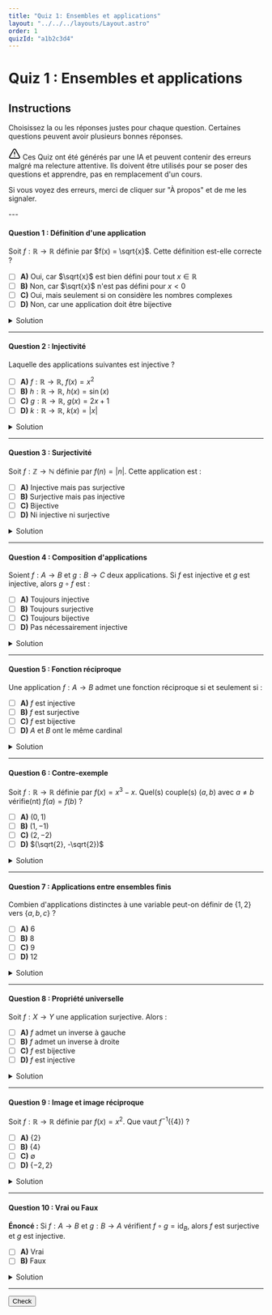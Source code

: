 ```yaml
---
title: "Quiz 1: Ensembles et applications"
layout: "../../../layouts/Layout.astro"
order: 1
quizId: "a1b2c3d4"
---
```


# Quiz 1 : Ensembles et applications

## Instructions

Choisissez la ou les réponses justes pour chaque question. Certaines questions peuvent avoir plusieurs bonnes réponses.

<div class="warning">

<svg xmlns="http://www.w3.org/2000/svg" width="24" height="24" viewBox="0 0 24 24" fill="none" stroke="currentColor" stroke-width="2" stroke-linecap="round" stroke-linejoin="round" class="lucide lucide-triangle-alert-icon lucide-triangle-alert"><path d="m21.73 18-8-14a2 2 0 0 0-3.48 0l-8 14A2 2 0 0 0 4 21h16a2 2 0 0 0 1.73-3"/><path d="M12 9v4"/><path d="M12 17h.01"/></svg> Ces Quiz ont été générés par une IA et peuvent contenir des erreurs malgré ma relecture attentive. Ils doivent être utilisés pour se poser des questions et apprendre, pas en remplacement d'un cours.

Si vous voyez des erreurs, merci de cliquer sur "À propos" et de me les signaler.

</div>
---

#### Question 1 : Définition d'une application

Soit $f : \mathbb{R} \to \mathbb{R}$ définie par $f(x) = \sqrt{x}$. Cette définition est-elle correcte ?

- [ ] **A)** Oui, car $\sqrt{x}$ est bien défini pour tout $x \in \mathbb{R}$
- [ ] **B)** Non, car $\sqrt{x}$ n'est pas défini pour $x < 0$<span class="correct"></span>
- [ ] **C)** Oui, mais seulement si on considère les nombres complexes
- [ ] **D)** Non, car une application doit être bijective

<details>
<summary>Solution</summary>

**Réponse : B**

La fonction $\sqrt{x}$ n'est définie que pour $x \geq 0$ dans $\mathbb{R}$. Pour définir une application de $\mathbb{R}$ vers $\mathbb{R}$, il faut que $f(x)$ soit défini pour tout $x \in \mathbb{R}$.

</details>

---

#### Question 2 : Injectivité

Laquelle des applications suivantes est injective ?

- [ ] **A)** $f : \mathbb{R} \to \mathbb{R}$, $f(x) = x^2$
- [ ] **B)** $h : \mathbb{R} \to \mathbb{R}$, $h(x) = \sin(x)$
- [ ] **C)** $g : \mathbb{R} \to \mathbb{R}$, $g(x) = 2x + 1$<span class="correct"></span>
- [ ] **D)** $k : \mathbb{R} \to \mathbb{R}$, $k(x) = |x|$

<details>
<summary>Solution</summary>

**Réponse : C**

$g(x) = 2x + 1$ est injective car si $g(x_1) = g(x_2)$, alors $2x_1 + 1 = 2x_2 + 1$, donc $x_1 = x_2$.
- A) $f(1) = f(-1) = 1$, donc pas injective
- C) $\sin(0) = \sin(\pi) = 0$, donc pas injective  
- D) $|1| = |-1| = 1$, donc pas injective

</details>

---

#### Question 3 : Surjectivité

Soit $f : \mathbb{Z} \to \mathbb{N}$ définie par $f(n) = |n|$. Cette application est :

- [ ] **A)** Injective mais pas surjective
- [ ] **B)** Surjective mais pas injective<span class="correct"></span>
- [ ] **C)** Bijective
- [ ] **D)** Ni injective ni surjective

<details>
<summary>Solution</summary>

**Réponse : B**

$f(n) = |n|$ est surjective car tout $m \in \mathbb{N}$ est l'image de $m$ (et de $-m$ si $m > 0$). Elle n'est pas injective car $f(n) = f(-n)$ pour $n \neq 0$.

</details>

---

#### Question 4 : Composition d'applications

Soient $f : A \to B$ et $g : B \to C$ deux applications. Si $f$ est injective et $g$ est injective, alors $g \circ f$ est :

- [ ] **A)** Toujours injective<span class="correct"></span>
- [ ] **B)** Toujours surjective
- [ ] **C)** Toujours bijective
- [ ] **D)** Pas nécessairement injective

<details>
<summary>Solution</summary>

**Réponse : A**

Si $f$ et $g$ sont injectives, alors $g \circ f$ est injective. En effet, si $(g \circ f)(x_1) = (g \circ f)(x_2)$, alors $g(f(x_1)) = g(f(x_2))$. Par injectivité de $g$, on a $f(x_1) = f(x_2)$, et par injectivité de $f$, on a $x_1 = x_2$.

</details>

---

#### Question 5 : Fonction réciproque

Une application $f : A \to B$ admet une fonction réciproque si et seulement si :

- [ ] **A)** $f$ est injective
- [ ] **B)** $f$ est surjective
- [ ] **C)** $f$ est bijective<span class="correct"></span>
- [ ] **D)** $A$ et $B$ ont le même cardinal

<details>
<summary>Solution</summary>

**Réponse : C**

Une application admet une fonction réciproque si et seulement si elle est bijective (injective et surjective).

</details>

---

#### Question 6 : Contre-exemple

Soit $f : \mathbb{R} \to \mathbb{R}$ définie par $f(x) = x^3 - x$. Quel(s) couple(s) $(a, b)$ avec $a \neq b$ vérifie(nt) $f(a) = f(b)$ ?

- [ ] **A)** $(0, 1)$<span class="correct"></span>
- [ ] **B)** $(1, -1)$<span class="correct"></span>
- [ ] **C)** $(2, -2)$
- [ ] **D)** $(\sqrt{2}, -\sqrt{2})$

<details>
<summary>Solution</summary>

**Réponse : A et B**

Car:

- $f(1) = 1^3 - 1 = 0$
- $f(-1) = (-1)^3 - (-1) = -1 + 1 = 0$
- $f(0) = 0^3 - 0 = 0$

Ces trois points ont la même image $0$ par la fonction $f$, ce qui montre que $f(a) = f(b)$ pour les couples $(0,1)$ et $(1,-1)$. 

</details>

---

#### Question 7 : Applications entre ensembles finis

Combien d'applications distinctes à une variable peut-on définir de $\{1, 2\}$ vers $\{a, b, c\}$ ?

- [ ] **A)** 6
- [ ] **B)** 8
- [ ] **C)** 9<span class="correct"></span>
- [ ] **D)** 12

<details>
<summary>Solution</summary>

**Réponse : C**

Pour chaque élément de $\{1, 2\}$, on a 3 choix dans $\{a, b, c\}$. Donc $3^2 = 9$ applications distinctes.

</details>

---

#### Question 8 : Propriété universelle

Soit $f : X \to Y$ une application surjective. Alors :

- [ ] **A)** $f$ admet un inverse à gauche
- [ ] **B)** $f$ admet un inverse à droite<span class="correct"></span>
- [ ] **C)** $f$ est bijective
- [ ] **D)** $f$ est injective

<details>
<summary>Solution</summary>

**Réponse : B**

Une application surjective admet un inverse à droite (axiome du choix). Elle n'admet un inverse à gauche que si elle est aussi injective.

</details>

---

#### Question 9 : Image et image réciproque

Soit $f : \mathbb{R} \to \mathbb{R}$ définie par $f(x) = x^2$. Que vaut $f^{-1}(\{4\})$ ?

- [ ] **A)** $\{2\}$
- [ ] **B)** $\{4\}$
- [ ] **C)** $\emptyset$
- [ ] **D)** $\{-2, 2\}$<span class="correct"></span>

<details>
<summary>Solution</summary>

**Réponse : D**

$f^{-1}(\{4\}) = \{x \in \mathbb{R} \mid f(x) = 4\} = \{x \in \mathbb{R} \mid x^2 = 4\} = \{-2, 2\}$.

</details>

---

#### Question 10 : Vrai ou Faux

**Énoncé :** Si $f : A \to B$ et $g : B \to A$ vérifient $f \circ g = \text{id}_B$, alors $f$ est surjective et $g$ est injective.

- [ ] **A)** Vrai<span class="correct"></span>
- [ ] **B)** Faux

<details>
<summary>Solution</summary>

**Réponse : A**

Si $f \circ g = \text{id}_B$, alors pour tout $b \in B$, on a $f(g(b)) = b$, donc $f$ est surjective. De plus, si $g(b_1) = g(b_2)$, alors $b_1 = f(g(b_1)) = f(g(b_2)) = b_2$, donc $g$ est injective.

</details>

---

<button class="toggle-check">Check</button>